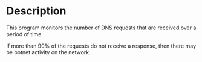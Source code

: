 # Description
This program monitors the number of DNS requests that are received over a period of time.

If more than 90% of the requests do not receive a response, then there may be botnet activity on the network.
